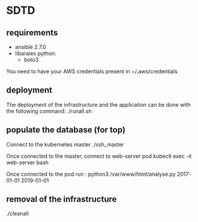 # SDTD
## requirements
- ansible 2.7.0
- libaraies python:
  - boto3

You need to have your AWS credentials present in ~/.aws/credentials


## deployment
The deployment of the infrastructure and the application can be done with the following command:
./runall.sh

## populate the database (for top)
Connect to the kubernetes master
./ssh_master

Once connected to the master, connect to web-server pod
kubectl exec -it web-server bash

Once connected to the pod run :
python3 /var/www/html/analyse.py 2017-01-01 2019-01-01

## removal of the infrastructure
./cleanall
